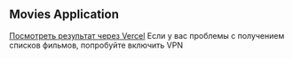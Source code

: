 Movies Application
------
[Посмотреть результат через Vercel](https://movies-app-pi-ochre.vercel.app/)
Если у вас проблемы с получением списков фильмов, попробуйте включить VPN
